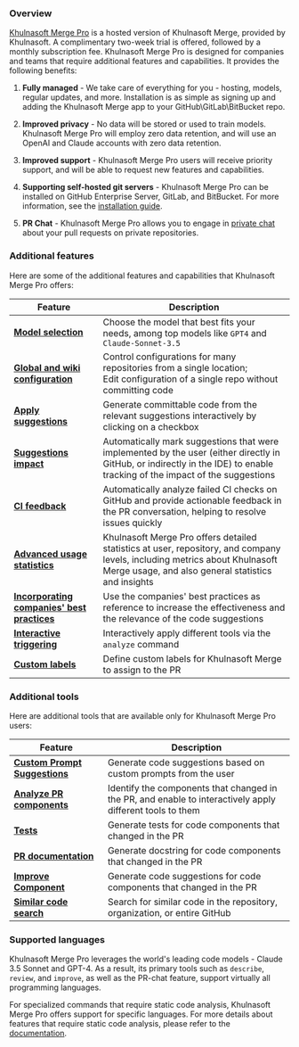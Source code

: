 ### Overview

[Khulnasoft Merge Pro](https://www.khulnasoft.com/pricing/) is a hosted version of Khulnasoft Merge, provided by Khulnasoft. A complimentary two-week trial is offered, followed by a monthly subscription fee.
Khulnasoft Merge Pro is designed for companies and teams that require additional features and capabilities. It provides the following benefits:

1. **Fully managed** - We take care of everything for you - hosting, models, regular updates, and more. Installation is as simple as signing up and adding the Khulnasoft Merge app to your GitHub\GitLab\BitBucket repo.

2. **Improved privacy** - No data will be stored or used to train models. Khulnasoft Merge Pro will employ zero data retention, and will use an OpenAI and Claude accounts with zero data retention.

3. **Improved support** - Khulnasoft Merge Pro users will receive priority support, and will be able to request new features and capabilities.

4. **Supporting self-hosted git servers** - Khulnasoft Merge Pro can be installed on GitHub Enterprise Server, GitLab, and BitBucket. For more information, see the [installation guide](https://pr-insight-docs.khulnasoft.com/installation/pr_insight_pro/).

5. **PR Chat** - Khulnasoft Merge Pro allows you to engage in [private chat](https://pr-insight-docs.khulnasoft.com/chrome-extension/features/#pr-chat) about your pull requests on private repositories.

### Additional features

Here are some of the additional features and capabilities that Khulnasoft Merge Pro offers:

| Feature                                                                                                              | Description                                                                                                                                                      |
|----------------------------------------------------------------------------------------------------------------------|------------------------------------------------------------------------------------------------------------------------------------------------------------------|
| [**Model selection**](https://pr-insight-docs.khulnasoft.com/usage-guide/PR_insight_pro_models/)          | Choose the model that best fits your needs, among top models like `GPT4` and `Claude-Sonnet-3.5`                                                                 
| [**Global and wiki configuration**](https://pr-insight-docs.khulnasoft.com/usage-guide/configuration_options/)              | Control configurations for many repositories from a single location; <br>Edit configuration of a single repo without committing code                              |
| [**Apply suggestions**](https://pr-insight-docs.khulnasoft.com/tools/improve/#overview)                                     | Generate committable code from the relevant suggestions interactively by clicking on a checkbox                                                                   |
| [**Suggestions impact**](https://pr-insight-docs.khulnasoft.com/tools/improve/#assessing-impact)                         | Automatically mark suggestions that were implemented by the user (either directly in GitHub, or indirectly in the IDE) to enable tracking of the impact of the suggestions |
| [**CI feedback**](https://pr-insight-docs.khulnasoft.com/tools/ci_feedback/) | Automatically analyze failed CI checks on GitHub and provide actionable feedback in the PR conversation, helping to resolve issues quickly |
| [**Advanced usage statistics**](https://www.khulnasoft.com/contact/#/)                                                    | Khulnasoft Merge Pro offers detailed statistics at user, repository, and company levels, including metrics about Khulnasoft Merge usage, and also general statistics and insights |
| [**Incorporating companies' best practices**](https://pr-insight-docs.khulnasoft.com/tools/improve/#best-practices)         | Use the companies' best practices as reference to increase the effectiveness and the relevance of the code suggestions                                           |
| [**Interactive triggering**](https://pr-insight-docs.khulnasoft.com/tools/analyze/#example-usage)                           | Interactively apply different tools via the `analyze` command                                                                                                    |
| [**Custom labels**](https://pr-insight-docs.khulnasoft.com/tools/describe/#handle-custom-labels-from-the-repos-labels-page) | Define custom labels for Khulnasoft Merge to assign to the PR                                                                                                            |

### Additional tools

Here are additional tools that are available only for Khulnasoft Merge Pro users:

| Feature | Description |
|---------|-------------|
| [**Custom Prompt Suggestions**](https://pr-insight-docs.khulnasoft.com/tools/custom_prompt/) | Generate code suggestions based on custom prompts from the user |
| [**Analyze PR components**](https://pr-insight-docs.khulnasoft.com/tools/analyze/) | Identify the components that changed in the PR, and enable to interactively apply different tools to them |
| [**Tests**](https://pr-insight-docs.khulnasoft.com/tools/test/) | Generate tests for code components that changed in the PR |
| [**PR documentation**](https://pr-insight-docs.khulnasoft.com/tools/documentation/) | Generate docstring for code components that changed in the PR |
| [**Improve Component**](https://pr-insight-docs.khulnasoft.com/tools/improve_component/) | Generate code suggestions for code components that changed in the PR |
| [**Similar code search**](https://pr-insight-docs.khulnasoft.com/tools/similar_code/) | Search for similar code in the repository, organization, or entire GitHub |


### Supported languages

Khulnasoft Merge Pro leverages the world's leading code models - Claude 3.5 Sonnet and GPT-4. 
As a result, its primary tools such as `describe`, `review`, and `improve`, as well as the PR-chat feature, support virtually all programming languages.

For specialized commands that require static code analysis, Khulnasoft Merge Pro offers support for specific languages. For more details about features that require static code analysis, please refer to the [documentation](https://pr-insight-docs.khulnasoft.com/tools/analyze/#overview).
